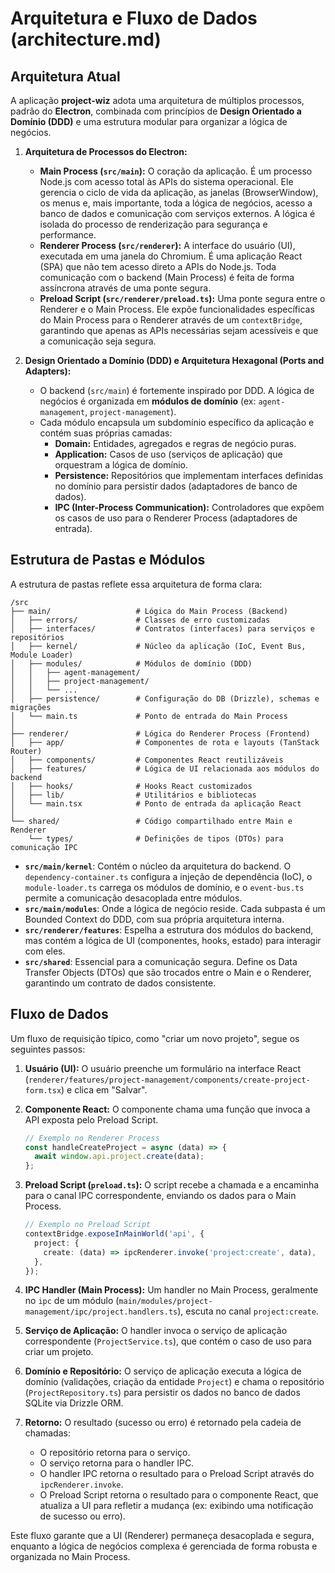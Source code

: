 # Arquitetura e Fluxo de Dados (architecture.md)

## Arquitetura Atual

A aplicação **project-wiz** adota uma arquitetura de múltiplos processos, padrão do **Electron**, combinada com princípios de **Design Orientado a Domínio (DDD)** e uma estrutura modular para organizar a lógica de negócios.

1.  **Arquitetura de Processos do Electron:**
    -   **Main Process (`src/main`):** O coração da aplicação. É um processo Node.js com acesso total às APIs do sistema operacional. Ele gerencia o ciclo de vida da aplicação, as janelas (BrowserWindow), os menus e, mais importante, toda a lógica de negócios, acesso a banco de dados e comunicação com serviços externos. A lógica é isolada do processo de renderização para segurança e performance.
    -   **Renderer Process (`src/renderer`):** A interface do usuário (UI), executada em uma janela do Chromium. É uma aplicação React (SPA) que não tem acesso direto a APIs do Node.js. Toda comunicação com o backend (Main Process) é feita de forma assíncrona através de uma ponte segura.
    -   **Preload Script (`src/renderer/preload.ts`):** Uma ponte segura entre o Renderer e o Main Process. Ele expõe funcionalidades específicas do Main Process para o Renderer através de um `contextBridge`, garantindo que apenas as APIs necessárias sejam acessíveis e que a comunicação seja segura.

2.  **Design Orientado a Domínio (DDD) e Arquitetura Hexagonal (Ports and Adapters):**
    -   O backend (`src/main`) é fortemente inspirado por DDD. A lógica de negócios é organizada em **módulos de domínio** (ex: `agent-management`, `project-management`).
    -   Cada módulo encapsula um subdomínio específico da aplicação e contém suas próprias camadas:
        -   **Domain:** Entidades, agregados e regras de negócio puras.
        -   **Application:** Casos de uso (serviços de aplicação) que orquestram a lógica de domínio.
        -   **Persistence:** Repositórios que implementam interfaces definidas no domínio para persistir dados (adaptadores de banco de dados).
        -   **IPC (Inter-Process Communication):** Controladores que expõem os casos de uso para o Renderer Process (adaptadores de entrada).

## Estrutura de Pastas e Módulos

A estrutura de pastas reflete essa arquitetura de forma clara:

```
/src
├── main/                   # Lógica do Main Process (Backend)
│   ├── errors/             # Classes de erro customizadas
│   ├── interfaces/         # Contratos (interfaces) para serviços e repositórios
│   ├── kernel/             # Núcleo da aplicação (IoC, Event Bus, Module Loader)
│   ├── modules/            # Módulos de domínio (DDD)
│   │   ├── agent-management/
│   │   ├── project-management/
│   │   └── ...
│   ├── persistence/        # Configuração do DB (Drizzle), schemas e migrações
│   └── main.ts             # Ponto de entrada do Main Process
│
├── renderer/               # Lógica do Renderer Process (Frontend)
│   ├── app/                # Componentes de rota e layouts (TanStack Router)
│   ├── components/         # Componentes React reutilizáveis
│   ├── features/           # Lógica de UI relacionada aos módulos do backend
│   ├── hooks/              # Hooks React customizados
│   ├── lib/                # Utilitários e bibliotecas
│   └── main.tsx            # Ponto de entrada da aplicação React
│
└── shared/                 # Código compartilhado entre Main e Renderer
    └── types/              # Definições de tipos (DTOs) para comunicação IPC
```

-   **`src/main/kernel`**: Contém o núcleo da arquitetura do backend. O `dependency-container.ts` configura a injeção de dependência (IoC), o `module-loader.ts` carrega os módulos de domínio, e o `event-bus.ts` permite a comunicação desacoplada entre módulos.
-   **`src/main/modules`**: Onde a lógica de negócio reside. Cada subpasta é um Bounded Context do DDD, com sua própria arquitetura interna.
-   **`src/renderer/features`**: Espelha a estrutura dos módulos do backend, mas contém a lógica de UI (componentes, hooks, estado) para interagir com eles.
-   **`src/shared`**: Essencial para a comunicação segura. Define os Data Transfer Objects (DTOs) que são trocados entre o Main e o Renderer, garantindo um contrato de dados consistente.

## Fluxo de Dados

Um fluxo de requisição típico, como "criar um novo projeto", segue os seguintes passos:

1.  **Usuário (UI):** O usuário preenche um formulário na interface React (`renderer/features/project-management/components/create-project-form.tsx`) e clica em "Salvar".

2.  **Componente React:** O componente chama uma função que invoca a API exposta pelo Preload Script.
    ```typescript
    // Exemplo no Renderer Process
    const handleCreateProject = async (data) => {
      await window.api.project.create(data);
    };
    ```

3.  **Preload Script (`preload.ts`):** O script recebe a chamada e a encaminha para o canal IPC correspondente, enviando os dados para o Main Process.
    ```typescript
    // Exemplo no Preload Script
    contextBridge.exposeInMainWorld('api', {
      project: {
        create: (data) => ipcRenderer.invoke('project:create', data),
      },
    });
    ```

4.  **IPC Handler (Main Process):** Um handler no Main Process, geralmente no `ipc` de um módulo (`main/modules/project-management/ipc/project.handlers.ts`), escuta no canal `project:create`.

5.  **Serviço de Aplicação:** O handler invoca o serviço de aplicação correspondente (`ProjectService.ts`), que contém o caso de uso para criar um projeto.

6.  **Domínio e Repositório:** O serviço de aplicação executa a lógica de domínio (validações, criação da entidade `Project`) e chama o repositório (`ProjectRepository.ts`) para persistir os dados no banco de dados SQLite via Drizzle ORM.

7.  **Retorno:** O resultado (sucesso ou erro) é retornado pela cadeia de chamadas:
    -   O repositório retorna para o serviço.
    -   O serviço retorna para o handler IPC.
    -   O handler IPC retorna o resultado para o Preload Script através do `ipcRenderer.invoke`.
    -   O Preload Script retorna o resultado para o componente React, que atualiza a UI para refletir a mudança (ex: exibindo uma notificação de sucesso ou erro).

Este fluxo garante que a UI (Renderer) permaneça desacoplada e segura, enquanto a lógica de negócios complexa é gerenciada de forma robusta e organizada no Main Process.
